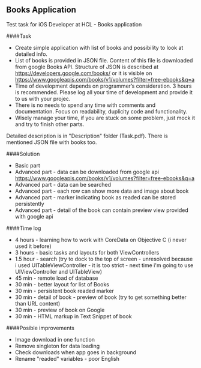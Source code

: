 ## Books Application
Test task for iOS Developer at HCL - Books application

####Task
- Create simple application with list of books and possibility to look at detailed info.
- List of books is provided in JSON file. Content of this file is downloaded from google Books API. Structure of JSON is described at https://developers.google.com/books/ or it is visible on https://www.googleapis.com/books/v1/volumes?filter=free-ebooks&q=a
- Time of development depends on programmer’s consideration. 3 hours is recommended. Please log all your time of development and provide it to us with your projec.
- There is no needs to spend any time with comments and documentation. Focus on readability, duplicity code and functionality.
- Wisely manage your time, if you are stuck on some problem, just mock it and try to finish other parts.

Detailed description is in "Description" folder (Task.pdf). 
There is mentioned JSON file with books too.

####Solution
- Basic part
- Advanced part - data can be downloaded from google api https://www.googleapis.com/books/v1/volumes?filter=free-ebooks&q=a
- Advanced part - data can be searched
- Advanced part - each row can show more data and image about book
- Advanced part - marker indicating book as readed can be stored persistently
- Advanced part - detail of the book can contain preview view provided with google api

####Time log
- 4 hours - learning how to work with CoreData on Objective C (i never used it before)
- 3 hours - basic tasks and layouts for both ViewControllers
- 1.5 hour - search (try to dock to the top of screen - unresolved because i used UITableViewController - it is too strict - next time i'm going to use UIViewController and UITableView)
- 45 min - remote load of database
- 30 min - better layout for list of Books
- 30 min - persistent book readed marker
- 30 min - detail of book - preview of book (try to get something better than URL content)
- 30 min - preview of book on Google
- 30 min - HTML markup in Text Snippet of book

####Posible improvements
- Image download in one function
- Remove singleton for data loading
- Check downloads when app goes in background
- Rename "readed" variables - poor English
